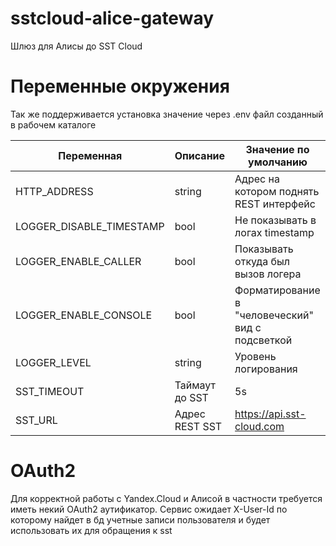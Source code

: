 # sstcloud-alice-gateway
Шлюз для Алисы до SST Cloud

# Переменные окружения

Так же поддерживается установка значение через .env файл созданный в рабочем каталоге

| Переменная               | Описание                                                                               | Значение по умолчанию                            | Обязательно             |
|--------------------------|----------------------------------------------------------------------------------------|--------------------------------------------------|-------------------------|
| HTTP_ADDRESS             | string                                                                                 | Адрес на котором поднять REST интерфейс          | :80                     | Да |
| LOGGER_DISABLE_TIMESTAMP | bool                                                                                   | Не показывать в логах timestamp                  | false                   | Нет |
| LOGGER_ENABLE_CALLER     | bool                                                                                   | Показывать откуда был вызов логера               | false                   | Нет |
| LOGGER_ENABLE_CONSOLE    | bool                                                                                   | Форматирование в "человеческий" вид с подсветкой | false                   | Нет |
| LOGGER_LEVEL             | string                                                                                 | Уровень логирования                              | info                    | Нет |
| SST_TIMEOUT              | Таймаут до SST                                                                         | 5s                                               | Нет                     |
| SST_URL                  | Адрес REST SST                                                                         | https://api.sst-cloud.com                        | Нет                     |

# OAuth2
Для корректной работы с Yandex.Cloud и Алисой в частности требуется иметь некий OAuth2 аутификатор. 
Сервис ожидает X-User-Id по которому найдет в бд учетные записи пользователя и будет использовать их для обращения к sst


